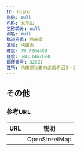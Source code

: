 ```yaml
---
ID: hqjhz
総称: null
名称: 太平山
名称読み: null
別名: null
都道府県: 秋田県
区域: 秋田市
緯度: 39.7264499
経度: 140.1442824
郵便番号: 32801
住所: 秋田県秋田市広面赤沼３−２
---
```


## その他

### 参考URL

| URL | 説明          |
| --- | ------------- |
|     | OpenStreetMap |
